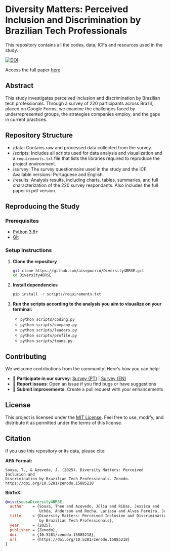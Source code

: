 # Diversity Matters: Perceived Inclusion and Discrimination by Brazilian Tech Professionals

This repository contains all the codes, data, ICFs and resources used in the study.

[![DOI](https://zenodo.org/badge/823398782.svg)](https://doi.org/10.5281/zenodo.15885217)

Access the full paper [here](results/Diversity4SEBR.pdf)

## Abstract

This study investigates perceived inclusion and discrimination by Brazilian tech professionals. Through a survey of 220 participants across Brazil, placed on Google Forms, we examine the challenges faced by underrepresented groups, the strategies companies employ, and the gaps in current practices.

## Repository Structure

- /data: Contains raw and processed data collected from the survey.
- /scripts: Includes all scripts used for data analysis and visualization and a `requirements.txt` file that lists the libraries required to reproduce the project environment.
- /survey: The survey questionnaire used in the study and the ICF. Available versions: Portuguese and English.
- /results: Analysis results, including charts, tables, summaries, and full characterization of the 220 survey respondants. Also includes the full paper in pdf version.

## Reproducing the Study

### Prerequisites

- [Python 3.8+](https://www.python.org/downloads/)
- [Git](https://git-scm.com)

### Setup Instructions

1. **Clone the repository**
   ```bash
   git clone https://github.com/aisepucrio/Diversity4BRSE.git
   cd Diversity4BRSE
   ```

2. **Install dependencies**
   ```bash
   pip install -r scripts/requirements.txt
   ```

3. **Run the scripts according to the analysis you aim to visualize on your terminal:**

    - `python scripts/coding.py`
    - `python scripts/company.py`
    - `python scripts/leaders.py`
    - `python scripts/profile.py`
    - `python scripts/teams.py`

## Contributing

We welcome contributions from the community! Here's how you can help:

- 📝 **Participate in our survey**: [Survey (PT)](https://forms.gle/n9wLZbP2Nd2nRhUD9) | [Survey (EN)](https://forms.gle/21LsnDiqJqDLoihW8)
- 🐛 **Report issues**: Open an issue if you find bugs or have suggestions
- 🔧 **Submit improvements**: Create a pull request with your enhancements

## License

This project is licensed under the [MIT License](LICENSE). Feel free to use, modify, and distribute it as permitted under the terms of this license.

## Citation

If you use this repository or its data, please cite:

**APA Format:**
```
Sousa, T., & Azevedo, J. (2025). Diversity Matters: Perceived Inclusion and 
Discrimination by Brazilian Tech Professionals. Zenodo. 
https://doi.org/10.5281/zenodo.15885218
```

**BibTeX:**
```bibtex
@misc{sousaDiversity4BRSE,
  author    = {Sousa, Theo and Azevedo, Júlia and Ribas, Jessica and 
               Uchôa, Anderson and Rocha, Larissa and Alves Pereira, Juliana},
  title     = {Diversity Matters: Perceived Inclusion and Discrimination 
               by Brazilian Tech Professionals},
  year      = {2025},
  publisher = {Zenodo},
  doi       = {10.5281/zenodo.15885218},
  url       = {https://doi.org/10.5281/zenodo.15885218}
}
```